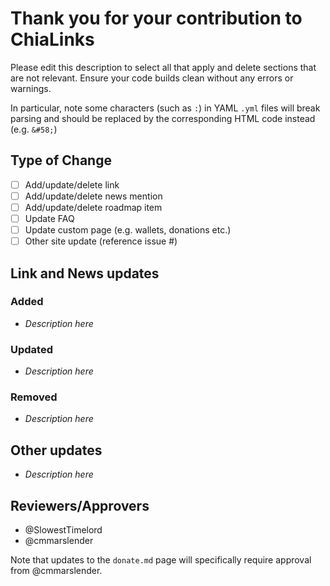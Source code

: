 # Thank you for your contribution to ChiaLinks

Please edit this description to select all that apply and delete sections that are not relevant. Ensure your code builds clean without any errors or warnings.

In particular, note some characters (such as `:`) in YAML `.yml` files will break parsing and should be replaced by the corresponding HTML code instead (e.g. `&#58;`)

## Type of Change
- [ ] Add/update/delete link
- [ ] Add/update/delete news mention
- [ ] Add/update/delete roadmap item
- [ ] Update FAQ
- [ ] Update custom page (e.g. wallets, donations etc.)
- [ ] Other site update (reference issue #)

## Link and News updates

### Added
- *Description here*

### Updated
- *Description here*

### Removed
- *Description here*

## Other updates
- *Description here*

## Reviewers/Approvers
- @SlowestTimelord
- @cmmarslender

Note that updates to the `donate.md` page will specifically require approval from @cmmarslender.